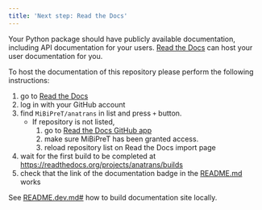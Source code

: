 ```yaml
---
title: 'Next step: Read the Docs'
---
```


Your Python package should have publicly available documentation, including API documentation for your users.
[Read the Docs](https://readthedocs.org) can host your user documentation for you.

To host the documentation of this repository please perform the following instructions:

1. go to [Read the Docs](https://readthedocs.org/dashboard/import/?)
1. log in with your GitHub account
1. find `MiBiPreT/anatrans` in list and press `+` button.
   * If repository is not listed,
      1. go to [Read the Docs GitHub app](https://github.com/settings/connections/applications/fae83c942bc1d89609e2)
      2. make sure MiBiPreT has been granted access.
      3. reload repository list on Read the Docs import page
1. wait for the first build to be completed at <https://readthedocs.org/projects/anatrans/builds>
1. check that the link of the documentation badge in the [README.md](https://github.com/MiBiPreT/anatrans) works

See [README.dev.md#](https://github.com/MiBiPreT/anatrans/blob/main/README.dev.md#generating-the-api-docs) how to build documentation site locally.
